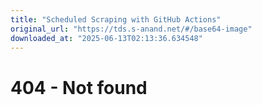 ```yaml
---
title: "Scheduled Scraping with GitHub Actions"
original_url: "https://tds.s-anand.net/#/base64-image"
downloaded_at: "2025-06-13T02:13:36.634548"
---
```


404 - Not found
===============